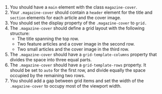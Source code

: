 1. You should have a `main` element with the class `magazine-cover`.
1. Your `.magazine-cover` should contain a `header` element for the title and `section` elements for each article and the cover image.
1. You should set the display property of the `.magazine-cover` to `grid.`
1. The `.magazine-cover` should define a grid layout with the following structure:
   - The title spanning the top row.
   - Two feature articles and a cover image in the second row.
   - Two small articles and the cover image in the third row.
1. The `.magazine-cover` should have a `grid-template-columns` property that divides the space into three equal parts.
1. The `.magazine-cover` should have a `grid-template-rows` property. It should be set to `auto` for the first row, and divide equally the space occupied by the remaining two rows.
1. You should add a gap between grid items and set the width of the `.magazine-cover` to occupy most of the viewport width.
